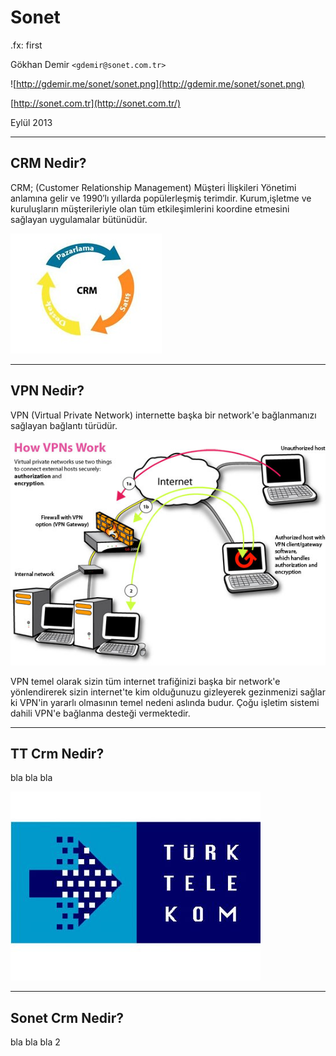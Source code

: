 # Sonet

.fx: first

Gökhan Demir `<gdemir@sonet.com.tr>`

![http://gdemir.me/sonet/sonet.png](http://gdemir.me/sonet/sonet.png)

[http://sonet.com.tr](http://sonet.com.tr/)

Eylül 2013

---

## CRM Nedir?

CRM; (Customer Relationship Management) Müşteri İlişkileri Yönetimi anlamına
gelir ve  1990′lı yıllarda popülerleşmiş terimdir. Kurum,işletme ve kuruluşların
müşterileriyle olan  tüm etkileşimlerini koordine etmesini sağlayan uygulamalar
bütünüdür.

![crm](crm.jpg)


---

## VPN Nedir?

VPN (Virtual Private Network) internette başka bir network'e bağlanmanızı
sağlayan bağlantı türüdür.

![vpn](vpn.jpg)

VPN temel olarak sizin tüm internet trafiğinizi başka bir network'e
yönlendirerek sizin internet'te kim olduğunuzu gizleyerek gezinmenizi sağlar ki
VPN'in yararlı olmasının temel nedeni aslında budur. Çoğu işletim sistemi dahili
VPN'e bağlanma desteği vermektedir.


---

## TT Crm Nedir?

bla bla bla

![tt](tt.jpg)

---

## Sonet Crm Nedir?

bla bla bla 2

